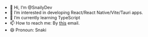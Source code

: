 - 👋 Hi, I’m @SnailyDev
- 👀 I’m interested in developing React/React Native/Vite/Tauri apps.
- 🌱 I’m currently learning TypeScript
- 📫 How to reach me: By [this](mailto:andrei-mihai.lupu@legitimid.eu) email.
- 😄 Pronoun: Snaki

<!---
SnailyDev/SnailyDev is a ✨ special ✨ repository because its `README.md` (this file) appears on your GitHub profile.
You can click the Preview link to take a look at your changes.
--->
